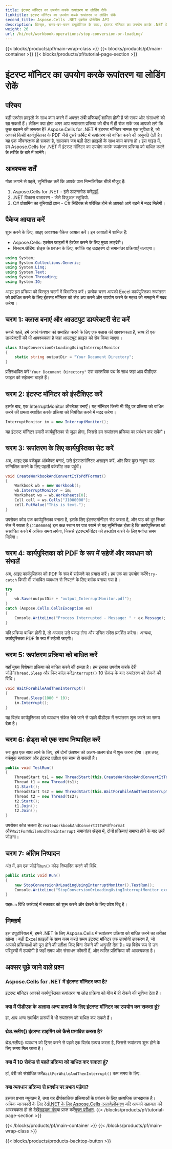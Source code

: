 ```yaml
---
title: इंटरप्ट मॉनिटर का उपयोग करके रूपांतरण या लोडिंग रोकें
linktitle: इंटरप्ट मॉनिटर का उपयोग करके रूपांतरण या लोडिंग रोकें
second_title: Aspose.Cells .NET एक्सेल प्रोसेसिंग API
description: विस्तृत, चरण-दर-चरण ट्यूटोरियल के साथ, इंटरप्ट मॉनिटर का उपयोग करके .NET के लिए Aspose.Cells में कार्यपुस्तिका रूपांतरण को रोकना सीखें।
weight: 26
url: /hi/net/workbook-operations/stop-conversion-or-loading/
---
```


{{< blocks/products/pf/main-wrap-class >}}
{{< blocks/products/pf/main-container >}}
{{< blocks/products/pf/tutorial-page-section >}}

# इंटरप्ट मॉनिटर का उपयोग करके रूपांतरण या लोडिंग रोकें

## परिचय
बड़ी एक्सेल फ़ाइलों के साथ काम करने में अक्सर लंबी प्रक्रियाएँ शामिल होती हैं जो समय और संसाधनों को खा सकती हैं। लेकिन क्या होगा अगर आप रूपांतरण प्रक्रिया को बीच में ही रोक सकें जब आपको लगे कि कुछ बदलने की ज़रूरत है? Aspose.Cells for .NET में इंटरप्ट मॉनिटर नामक एक सुविधा है, जो आपको किसी कार्यपुस्तिका के PDF जैसे दूसरे फ़ॉर्मेट में रूपांतरण को बाधित करने की अनुमति देती है। यह एक जीवनरक्षक हो सकता है, खासकर जब बड़ी डेटा फ़ाइलों के साथ काम करना हो। इस गाइड में, हम Aspose.Cells for .NET में इंटरप्ट मॉनिटर का उपयोग करके रूपांतरण प्रक्रिया को बाधित करने के तरीके के बारे में जानेंगे।
## आवश्यक शर्तें
गोता लगाने से पहले, सुनिश्चित करें कि आपके पास निम्नलिखित चीजें मौजूद हैं:
1.  Aspose.Cells for .NET - इसे डाउनलोड करें[यहाँ](https://releases.aspose.com/cells/net/).
2. .NET विकास वातावरण - जैसे विजुअल स्टूडियो.
3. C# प्रोग्रामिंग का बुनियादी ज्ञान - C# सिंटैक्स से परिचित होने से आपको आगे बढ़ने में मदद मिलेगी।
## पैकेज आयात करें
शुरू करने के लिए, आइए आवश्यक पैकेज आयात करें। इन आयातों में शामिल हैं:
- Aspose.Cells: एक्सेल फाइलों में हेरफेर करने के लिए मुख्य लाइब्रेरी।
- सिस्टम.थ्रेडिंग: थ्रेड्स के प्रबंधन के लिए, क्योंकि यह उदाहरण दो समानांतर प्रक्रियाएँ चलाएगा।
```csharp
using System;
using System.Collections.Generic;
using System.Linq;
using System.Text;
using System.Threading;
using System.IO;
```
आइए इस प्रक्रिया को विस्तृत चरणों में विभाजित करें। प्रत्येक चरण आपको Excel कार्यपुस्तिका रूपांतरण को प्रबंधित करने के लिए इंटरप्ट मॉनिटर को सेट अप करने और उपयोग करने के महत्व को समझने में मदद करेगा।
## चरण 1: क्लास बनाएं और आउटपुट डायरेक्टरी सेट करें
सबसे पहले, हमें अपने फंक्शन को समाहित करने के लिए एक क्लास की आवश्यकता है, साथ ही एक डायरेक्टरी की भी आवश्यकता है जहां आउटपुट फ़ाइल को सेव किया जाएगा।
```csharp
class StopConversionOrLoadingUsingInterruptMonitor
{
    static string outputDir = "Your Document Directory";
}
```
 प्रतिस्थापित करें`"Your Document Directory"` उस वास्तविक पथ के साथ जहां आप पीडीएफ फाइल को सहेजना चाहते हैं।
## चरण 2: इंटरप्ट मॉनिटर को इंस्टैंशिएट करें
इसके बाद, एक InterruptMonitor ऑब्जेक्ट बनाएँ। यह मॉनिटर किसी भी बिंदु पर प्रक्रिया को बाधित करने की क्षमता स्थापित करके प्रक्रिया को नियंत्रित करने में मदद करेगा।
```csharp
InterruptMonitor im = new InterruptMonitor();
```
यह इंटरप्ट मॉनिटर हमारी कार्यपुस्तिका से जुड़ा होगा, जिससे हम रूपांतरण प्रक्रिया का प्रबंधन कर सकेंगे।
## चरण 3: रूपांतरण के लिए कार्यपुस्तिका सेट करें
अब, आइए एक वर्कबुक ऑब्जेक्ट बनाएं, उसे इंटरप्टमॉनिटर असाइन करें, और फिर कुछ नमूना पाठ सम्मिलित करने के लिए पहली वर्कशीट तक पहुंचें।
```csharp
void CreateWorkbookAndConvertItToPdfFormat()
{
    Workbook wb = new Workbook();
    wb.InterruptMonitor = im;
    Worksheet ws = wb.Worksheets[0];
    Cell cell = ws.Cells["J1000000"];
    cell.PutValue("This is text.");
}
```
उपरोक्त कोड एक कार्यपुस्तिका बनाता है, इसके लिए इंटरप्टमॉनीटर सेट करता है, और पाठ को दूर स्थित सेल में रखता है (`J1000000`) इस कक्ष स्थान पर पाठ रखने से यह सुनिश्चित होता है कि कार्यपुस्तिका को संसाधित करने में अधिक समय लगेगा, जिससे इंटरप्टमॉनीटर को हस्तक्षेप करने के लिए पर्याप्त समय मिलेगा।
## चरण 4: कार्यपुस्तिका को PDF के रूप में सहेजें और व्यवधान को संभालें
 अब, आइए कार्यपुस्तिका को PDF के रूप में सहेजने का प्रयास करें। हम एक का उपयोग करेंगे`try-catch` किसी भी संभावित व्यवधान से निपटने के लिए ब्लॉक बनाया गया है।
```csharp
try
{
    wb.Save(outputDir + "output_InterruptMonitor.pdf");
}
catch (Aspose.Cells.CellsException ex)
{
    Console.WriteLine("Process Interrupted - Message: " + ex.Message);
}
```
यदि प्रक्रिया बाधित होती है, तो अपवाद उसे पकड़ लेगा और उचित संदेश प्रदर्शित करेगा। अन्यथा, कार्यपुस्तिका PDF के रूप में सहेजी जाएगी।
## चरण 5: रूपांतरण प्रक्रिया को बाधित करें
 यहाँ मुख्य विशेषता प्रक्रिया को बाधित करने की क्षमता है। हम इसका उपयोग करके देरी जोड़ेंगे`Thread.Sleep` और फिर कॉल करें`Interrupt()` 10 सेकंड के बाद रूपांतरण को रोकने की विधि।
```csharp
void WaitForWhileAndThenInterrupt()
{
    Thread.Sleep(1000 * 10);
    im.Interrupt();
}
```
यह विलंब कार्यपुस्तिका को व्यवधान संकेत भेजे जाने से पहले पीडीएफ में रूपांतरण शुरू करने का समय देता है।
## चरण 6: थ्रेड्स को एक साथ निष्पादित करें
सब कुछ एक साथ लाने के लिए, हमें दोनों फ़ंक्शन को अलग-अलग थ्रेड में शुरू करना होगा। इस तरह, वर्कबुक रूपांतरण और इंटरप्ट प्रतीक्षा एक साथ हो सकती है।
```csharp
public void TestRun()
{
    ThreadStart ts1 = new ThreadStart(this.CreateWorkbookAndConvertItToPdfFormat);
    Thread t1 = new Thread(ts1);
    t1.Start();
    ThreadStart ts2 = new ThreadStart(this.WaitForWhileAndThenInterrupt);
    Thread t2 = new Thread(ts2);
    t2.Start();
    t1.Join();
    t2.Join();
}
```
 उपरोक्त कोड चलता है`CreateWorkbookAndConvertItToPdfFormat` और`WaitForWhileAndThenInterrupt` समानांतर थ्रेड्स में, दोनों प्रक्रियाएं समाप्त होने के बाद उन्हें जोड़ना।
## चरण 7: अंतिम निष्पादन
 अंत में, हम एक जोड़ेंगे`Run()` कोड निष्पादित करने की विधि.
```csharp
public static void Run()
{
    new StopConversionOrLoadingUsingInterruptMonitor().TestRun();
    Console.WriteLine("StopConversionOrLoadingUsingInterruptMonitor executed successfully.");
}
```
 यह`Run` विधि कार्रवाई में रुकावट को शुरू करने और देखने के लिए प्रवेश बिंदु है।
## निष्कर्ष
इस ट्यूटोरियल में, हमने .NET के लिए Aspose.Cells में रूपांतरण प्रक्रिया को बाधित करने का तरीका खोजा। बड़ी Excel फ़ाइलों के साथ काम करते समय इंटरप्ट मॉनिटर एक उपयोगी उपकरण है, जो आपको प्रक्रियाओं को पूरा होने की प्रतीक्षा किए बिना रोकने की अनुमति देता है। यह विशेष रूप से उन परिदृश्यों में उपयोगी है जहाँ समय और संसाधन कीमती हैं, और त्वरित प्रतिक्रिया की आवश्यकता है।
## अक्सर पूछे जाने वाले प्रश्न
### Aspose.Cells for .NET में इंटरप्ट मॉनिटर क्या है?  
इंटरप्ट मॉनिटर आपको कार्यपुस्तिका रूपांतरण या लोड प्रक्रिया को बीच में ही रोकने की सुविधा देता है।
### क्या मैं पीडीएफ के अलावा अन्य प्रारूपों के लिए इंटरप्ट मॉनिटर का उपयोग कर सकता हूं?  
हां, आप अन्य समर्थित प्रारूपों में भी रूपांतरण को बाधित कर सकते हैं।
### थ्रेड.स्लीप() इंटरप्ट टाइमिंग को कैसे प्रभावित करता है?  
थ्रेड.स्लीप() व्यवधान को ट्रिगर करने से पहले एक विलंब उत्पन्न करता है, जिससे रूपांतरण शुरू होने के लिए समय मिल जाता है।
### क्या मैं 10 सेकंड से पहले प्रक्रिया को बाधित कर सकता हूं?  
 हां, देरी को संशोधित करें`WaitForWhileAndThenInterrupt()` कम समय के लिए.
### क्या व्यवधान प्रक्रिया से प्रदर्शन पर प्रभाव पड़ेगा?  
इसका प्रभाव न्यूनतम है, तथा यह दीर्घकालिक प्रक्रियाओं के प्रबंधन के लिए अत्यधिक लाभदायक है।
 अधिक जानकारी के लिए देखें[.NET के लिए Aspose.Cells दस्तावेज़ीकरण](https://reference.aspose.com/cells/net/) यदि आपको सहायता की आवश्यकता हो तो देखें[सहयता मंच](https://forum.aspose.com/c/cells/9)या प्राप्त करें[मुफ्त परीक्षण](https://releases.aspose.com/).
{{< /blocks/products/pf/tutorial-page-section >}}

{{< /blocks/products/pf/main-container >}}
{{< /blocks/products/pf/main-wrap-class >}}

{{< blocks/products/products-backtop-button >}}
